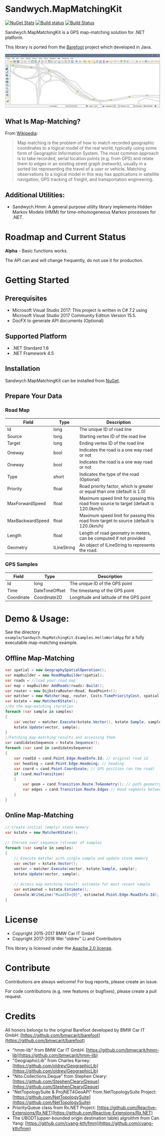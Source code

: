 # Sandwych.MapMatchingKit

[![NuGet Stats](https://img.shields.io/nuget/v/Sandwych.MapMatchingKit.svg)](https://www.nuget.org/packages/Sandwych.MapMatchingKit) 
[![Build status](https://ci.appveyor.com/api/projects/status/oh77641k0s78g4b2/branch/master?svg=true)](https://ci.appveyor.com/project/oldrev/mapmatchingkit/branch/master)
[![Build Status](https://travis-ci.org/oldrev/mapmatchingkit.svg?branch=master)](https://travis-ci.org/oldrev/mapmatchingkit)

Sandwych.MapMatchingKit is a GPS map-matching solution for .NET platform.

This library is ported from the [Barefoot](https://github.com/bmwcarit/barefoot) project which developed in Java.

<p align="center">
    <img src="doc/images/screenshots/qgis.png">
</p>

## What Is Map-Matching?

From [Wikipedia](https://en.wikipedia.org/wiki/Map_matching):

> Map matching is the problem of how to match recorded geographic coordinates to a logical model of the real world, typically using some form of Geographic Information System. 
> The most common approach is to take recorded, serial location points (e.g. from GPS) and relate them to edges in an existing street graph (network), usually in a sorted list representing the travel of a user or vehicle.
> Matching observations to a logical model in this way has applications in satellite navigation, GPS tracking of freight, and transportation engineering.

## Additional Utilities:

* Sandwych.Hmm: A general purpose utility library implements Hidden Markov Models (HMM) for time-inhomogeneous Markov processes for .NET.

# Roadmap and Current Status

**Alpha** - Basic functions works. 

The API can and will change frequently, do not use it for production.

# Getting Started

## Prerequisites

* Microsoft Visual Studio 2017: This project is written in C# 7.2 using Microsoft Visual Studio 2017 Community Edition Version 15.5.
* DocFX to generate API documents (Optional)

## Supported Platform

* .NET Standard 1.6
* .NET Framework 4.5

## Installation

Sandwych.MapMatchingKit can be installed from [NuGet](https://www.nuget.org/packages/Sandwych.MapMatchingKit).

## Prepare Your Data

### Road Map

Field | Type | Description 
----- | ---- | -----------
Id | long | The unique ID of road line
Source | long | Starting vertex ID of the road line
Target | long | Ending vertex ID of the road line
Oneway | bool | Indicates the road is a one way road or not
Oneway | bool | Indicates the road is a one way road or not
Type | short | Indicates the type of the road (Optional)
Priority | float | Road priority factor, which is greater or equal than one (default is 1.0)
MaxForwardSpeed | float | Maximum speed limit for passing this road from source to target (default is 120.0km/h)
MaxBackwardSpeed | float | Maximum speed limit for passing this road from target to source (default is 120.0km/h)
Length | float | Length of road geometry in meters, can be computed if not provided
Geometry | ILineString | An object of ILineString to represents the road.


### GPS Samples

Field | Type | Description 
----- | ---- | -----------
Id | long | The unique ID of the GPS point
Time | DateTimeOffset | The timestamp of the GPS point
Coordinate | Coordinate2D | Longtitude and latitude of the GPS point


# Demo & Usage:

See the directory `example/Sandwych.MapMatchingKit.Examples.HelloWorldApp` for a fully executable map-matching example. 

## Offline Map-Matching

```csharp
var spatial = new GeographySpatialOperation();
var mapBuilder = new RoadMapBuilder(spatial);
var roads = //load your road map
var map = mapBuilder.AddRoads(roads).Build();
var router = new DijkstraRouter<Road, RoadPoint>();
var matcher = new Matcher(map, router, Costs.TimePriorityCost, spatial);
var kstate = new MatcherKState();
//Do the map-matching iteration
foreach (var sample in samples)
{
    var vector = matcher.Execute(kstate.Vector(), kstate.Sample, sample);
    kstate.Update(vector, sample);
}
//Fetching map-matching results and accessing them
var candidatesSequence = kstate.Sequence();
foreach (var cand in candidatesSequence)
{
    var roadId = cand.Point.Edge.RoadInfo.Id; // original road id
    var heading = cand.Point.Edge.Headeing; // heading
    var coord = cand.Point.Coordinate; // GPS position (on the road)
    if (cand.HasTransition)
    {
        var geom = cand.Transition.Route.ToGeometry(); // path geometry(LineString) from last matching candidate
        var edges = cand.Transition.Route.Edges // Road segments between two GPS position
    }
}
```

## Online Map-Matching

```csharp
// Create initial (empty) state memory
var kstate = new MatcherKState();

// Iterate over sequence (stream) of samples
foreach (var sample in samples)
{
    // Execute matcher with single sample and update state memory
    var vector = kstate.Vector();
    vector = matcher.Execute(vector, kstate.Sample, sample);
    kstate.Update(vector, sample);

    // Access map matching result: estimate for most recent sample
    var estimated = kstate.Estimate();
    Console.WriteLine("RoadID={0}", estimated.Point.Edge.RoadInfo.Id); // The id of the road in your map
}
```

# License

* Copyright 2015-2017 BMW Car IT GmbH
* Copyright 2017-2018 Wei "oldrev" Li and Contributors

This library is licensed under the [Apache 2.0 license](http://www.apache.org/licenses/LICENSE-2.0.html).

# Contribute

Contributions are always welcome! For bug reports, please create an issue. 

For code contributions (e.g. new features or bugfixes), please create a pull request.

# Credits

All honors belongs to the original Barefoot developed by BMW Car IT GmbH: [https://github.com/bmwcarit/barefoot](https://github.com/bmwcarit/barefoot)

* "hmm-lib" from BMW Car IT GmbH: [https://github.com/bmwcarit/hmm-lib](https://github.com/bmwcarit/hmm-lib)
* "GeographicLib" from Charles Karney: [https://github.com/oldrev/GeographicLib](https://github.com/oldrev/GeographicLib)
* "Nito.Collections.Deque" from Stephen Cleary: [https://github.com/StephenCleary/Deque](https://github.com/StephenCleary/Deque)
* "NetTopologySuite & ProjNET4GeoAPI" from NetTopologySuite Project: [https://github.com/NetTopologySuite](https://github.com/NetTopologySuite)
* PriorityQueue class from Rx.NET Project: [https://github.com/Reactive-Extensions/Rx.NET](https://github.com/Reactive-Extensions/Rx.NET)
* The UBODT(upper-bounded origin destination table) algroithm from Can Yang: [https://github.com/cyang-kth/fmm](https://github.com/cyang-kth/fmm)
